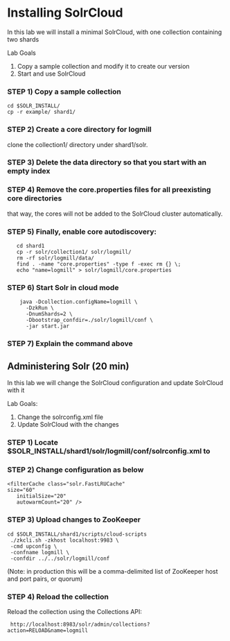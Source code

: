 # Installing SolrCloud

In this lab we will install a minimal SolrCloud, with one collection 
containing two shards

Lab Goals

1. Copy a sample collection and modify it to create our version
2. Start and use SolrCloud

### STEP 1) Copy a sample collection

    cd $SOLR_INSTALL/
    cp -r example/ shard1/

### STEP 2) Create a core directory for logmill

  clone the collection1/ directory under shard1/solr.

### STEP 3) Delete the data directory so that you start with an empty index

### STEP 4) Remove the core.properties files for all preexisting core directories 

   that way, the cores will not be added to the SolrCloud cluster automatically. 

### STEP 5) Finally, enable core autodiscovery:

       cd shard1
       cp -r solr/collection1/ solr/logmill/
       rm -rf solr/logmill/data/
       find . -name "core.properties" -type f -exec rm {} \;
       echo "name=logmill" > solr/logmill/core.properties

### STEP 6) Start Solr in cloud mode

        java -Dcollection.configName=logmill \
          -DzkRun \
          -DnumShards=2 \
          -Dbootstrap_confdir=./solr/logmill/conf \
          -jar start.jar

### STEP 7) Explain the command above


## Administering Solr (20 min)

In this lab we will change the SolrCloud configuration and update SolrCloud with it

Lab Goals:

1. Change the solrconfig.xml file
2. Update SolrCloud with the changes


### STEP 1) Locate $SOLR_INSTALL/shard1/solr/logmill/conf/solrconfig.xml to

### STEP 2) Change configuration as below

    <filterCache class="solr.FastLRUCache"
    size="60"
       initialSize="20"
       autowarmCount="20" />

### STEP 3) Upload changes to ZooKeeper


    cd $SOLR_INSTALL/shard1/scripts/cloud-scripts
     ./zkcli.sh -zkhost localhost:9983 \
     -cmd upconfig \
     -confname logmill \
     -confdir ../../solr/logmill/conf

(Note: in production this will be a comma-delimited list of ZooKeeper host and port pairs, or quorum)

### STEP 4)  Reload the collection

Reload the collection using the Collections API: 

     http://localhost:8983/solr/admin/collections?action=RELOAD&name=logmill